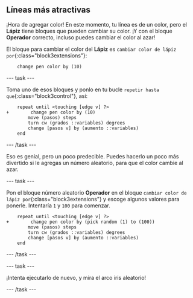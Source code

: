## Líneas más atractivas

¡Hora de agregar color! En este momento, tu línea es de un color, pero el **Lápiz** tiene bloques que pueden cambiar su color. ¡Y con el bloque **Operador** correcto, incluso puedes cambiar el color al azar!

El bloque para cambiar el color del **Lápiz** es `cambiar color de lápiz por`{:class="block3extensions"}:

```blocks3
    change pen color by (10)
```

--- task ---

Toma uno de esos bloques y ponlo en tu bucle `repetir hasta que`{:class="block3control"}, así:

```blocks3
    repeat until <touching [edge v] ?> 
+        change pen color by (10)
        move (pasos) steps
        turn cw (grados ::variables) degrees
        change [pasos v] by (aumento ::variables)
    end
```

--- /task ---

Eso es genial, pero un poco predecible. Puedes hacerlo un poco más divertido si le agregas un número aleatorio, para que el color cambie al azar.

--- task ---

Pon el bloque número aleatorio **Operador** en el bloque `cambiar color de lápiz por`{:class="block3extensions"} y escoge algunos valores para ponerle. Intentaría `1` y `100` para comenzar.

```blocks3
    repeat until <touching [edge v] ?> 
+        change pen color by (pick random (1) to (100))
        move (pasos) steps
        turn cw (grados ::variables) degrees
        change [pasos v] by (aumento ::variables)
    end
```

--- /task ---

--- task ---

¡Intenta ejecutarlo de nuevo, y mira el arco iris aleatorio!

--- /task ---